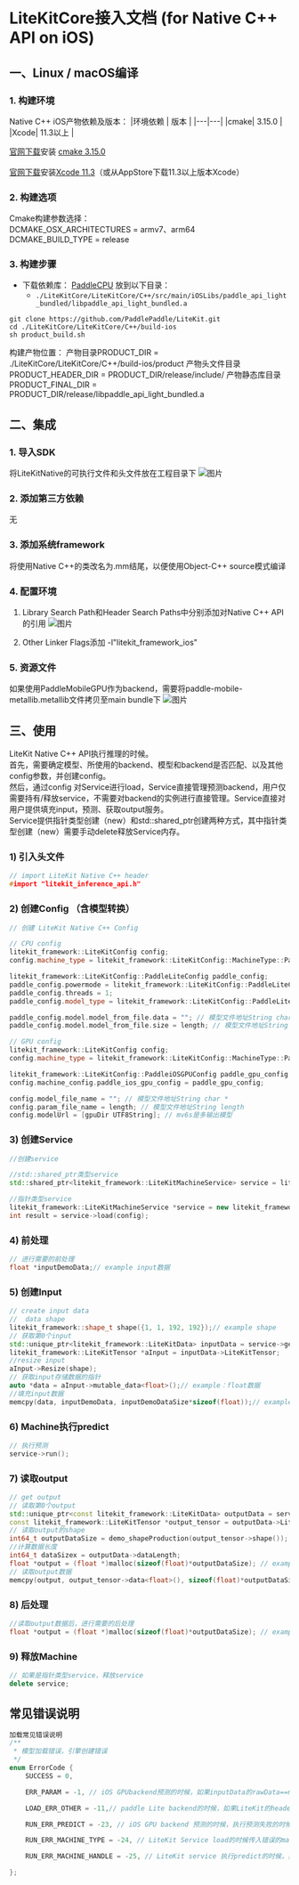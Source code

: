 # LiteKitCore接入文档 (for Native C++ API on iOS)


## 一、Linux / macOS编译
### 1. 构建环境
Native C++ iOS产物依赖及版本：
|环境依赖 | 版本 |
|---|---|
|cmake| 3.15.0 |  
|Xcode| 11.3以上 |  

[官网下载](https://github.com/Kitware/CMake/releases/tag/v3.15.0)安装 [cmake 3.15.0](https://github.com/Kitware/CMake/releases/download/v3.15.0/cmake-3.15.0-Darwin-x86_64.dmg)<br>  
[官网下载](https://developer.apple.com/download/more/)安装[Xcode 11.3](https://download.developer.apple.com/Developer_Tools/Xcode_11.3/Xcode_11.3.xip)（或从AppStore下载11.3以上版本Xcode）


### 2. 构建选项
Cmake构建参数选择：<br>
DCMAKE_OSX_ARCHITECTURES =  armv7、arm64<br>
DCMAKE_BUILD_TYPE = release



### 3. 构建步骤
- 下载依赖库：
[PaddleCPU](https://gitee.com/paddlepaddle/LiteKit/tree/main/iOS/LiteKitCoreDependency/PaddleCPU/2.8.0rc/libpaddle_api_light_bundled.a)
放到以下目录：
    - `./LiteKitCore/LiteKitCore/C++/src/main/iOSLibs/paddle_api_light_bundled/libpaddle_api_light_bundled.a`
    
```
git clone https://github.com/PaddlePaddle/LiteKit.git
cd ./LiteKitCore/LiteKitCore/C++/build-ios 
sh product_build.sh 
```
构建产物位置：
产物目录PRODUCT_DIR = ./LiteKitCore/LiteKitCore/C++/build-ios/product
产物头文件目录PRODUCT_HEADER_DIR = PRODUCT_DIR/release/include/
产物静态库目录PRODUCT_FINAL_DIR = PRODUCT_DIR/release/libpaddle_api_light_bundled.a


## 二、集成
### 1. 导入SDK
将LiteKitNative的可执行文件和头文件放在工程目录下
![图片](/Doc/Resources/3_1.png)

### 2. 添加第三方依赖
无

### 3. 添加系统framework
将使用Native C++的类改名为.mm结尾，以便使用Object-C++ source模式编译

### 4. 配置环境
1) Library Search Path和Header Search Paths中分别添加对Native C++ API的引用
![图片](/Doc/Resources/3_2.png)

2) Other Linker Flags添加 -l"litekit_framework_ios"

### 5. 资源文件
如果使用PaddleMobileGPU作为backend，需要将paddle-mobile-metallib.metallib文件拷贝至main bundle下
![图片](/Doc/Resources/3_3.png)

## 三、使用
   LiteKit Native C++ API执行推理的时候。
   <br>首先，需要确定模型、所使用的backend、模型和backend是否匹配、以及其他config参数，并创建config。
   <br>然后，通过config 对Service进行load，Service直接管理预测backend，用户仅需要持有/释放service，不需要对backend的实例进行直接管理。Service直接对用户提供填充input，预测、获取output服务。
   <br>Service提供指针类型创建（new）和std::shared_ptr创建两种方式，其中指针类型创建（new）需要手动delete释放Service内存。


### 1) 引入头文件
```cpp
// import LiteKit Native C++ header
#import "litekit_inference_api.h"
```
### 2) 创建Config （含模型转换）
```cpp
// 创建 LiteKit Native C++ Config

// CPU config
litekit_framework::LiteKitConfig config;
config.machine_type = litekit_framework::LiteKitConfig::MachineType::PaddleLite;

litekit_framework::LiteKitConfig::PaddleLiteConfig paddle_config;
paddle_config.powermode = litekit_framework::LiteKitConfig::PaddleLiteConfig::PaddleLitePowerMode::LITE_POWER_NO_BIND;
paddle_config.threads = 1;
paddle_config.model_type = litekit_framework::LiteKitConfig::PaddleLiteConfig::LITE_MODEL_FROM_FILE;

paddle_config.model.model_from_file.data = ""; // 模型文件地址String char *
paddle_config.model.model_from_file.size = length; // 模型文件地址String length

// GPU config
litekit_framework::LiteKitConfig config;
config.machine_type = litekit_framework::LiteKitConfig::MachineType::PaddleiOSGPU;

litekit_framework::LiteKitConfig::PaddleiOSGPUConfig paddle_gpu_config;
config.machine_config.paddle_ios_gpu_config = paddle_gpu_config;

config.model_file_name = ""; // 模型文件地址String char *
config.param_file_name = length; // 模型文件地址String length
config.modelUrl = [gpuDir UTF8String]; // mv6s是多输出模型
```
### 3) 创建Service
```cpp
//创建service

//std::shared_ptr类型service
std::shared_ptr<litekit_framework::LiteKitMachineService> service = litekit_framework::CreateLiteKitMachineService(config);

//指针类型service
litekit_framework::LiteKitMachineService *service = new litekit_framework::LiteKitMachineService();
int result = service->load(config);
```
### 4) 前处理
```cpp
// 进行需要的前处理
float *inputDemoData;// example input数据
```

### 5) 创建Input
```cpp
// create input data
//  data shape
litekit_framework::shape_t shape({1, 1, 192, 192});// example shape
// 获取第0个input
std::unique_ptr<litekit_framework::LiteKitData> inputData = service->getInputData(0);
litekit_framework::LiteKitTensor *aInput = inputData->LiteKitTensor;
//resize input
aInput->Resize(shape);
// 获取input存储数据的指针
auto *data = aInput->mutable_data<float>();// example：float数据
//填充input数据
memcpy(data, inputDemoData, inputDemoDataSize*sizeof(float));// example float数据
```
### 6) Machine执行predict
```cpp
// 执行预测
service->run();
```

### 7) 读取output
```cpp
// get output
// 读取第0个output
std::unique_ptr<const litekit_framework::LiteKitData> outputData = service->getOutputData(0);
const litekit_framework::LiteKitTensor *output_tensor = outputData->LiteKitTensor;
// 读取output的shape
int64_t outputDataSize = demo_shapeProduction(output_tensor->shape());
//计算数据长度
int64_t dataSizex = outputData->dataLength;
float *output = (float *)malloc(sizeof(float)*outputDataSize); // example output data
// 读取output数据
memcpy(output, output_tensor->data<float>(), sizeof(float)*outputDataSize);
```
 
### 8) 后处理
```cpp
//读取output数据后，进行需要的后处理
float *output = (float *)malloc(sizeof(float)*outputDataSize); // example output data

```

### 9) 释放Machine
```cpp
// 如果是指针类型service，释放service
delete service;
```

## 常见错误说明
```cpp
加载常见错误说明
/**
 * 模型加载错误，引擎创建错误
 */
enum ErrorCode {
    SUCCESS = 0,

    ERR_PARAM = -1, // iOS GPUbackend预测的时候，如果inputData的rawData==nulltr || datalength<=0的时候，返回该错误。

    LOAD_ERR_OTHER = -11,// paddle Lite backend的时候，如果LiteKit的header和库不匹配，或者因为模型和Lite不匹配，以及其他一些未知原因加载失败的时候，返回该错误。

    RUN_ERR_PREDICT = -23, // iOS GPU backend 预测的时候，执行预测失败的时候，返回该错误。

    RUN_ERR_MACHINE_TYPE = -24, // LiteKit Service load的时候传入错误的machine_type，或者iOS平台上使用了不支持GPU的差异化版本加载GPU service的时候，返回该错误。

    RUN_ERR_MACHINE_HANDLE = -25, // LiteKit service 执行predict的时候，并没有找到backend（或load的时候创建backend失败）的时候，返回该错误

};
```
